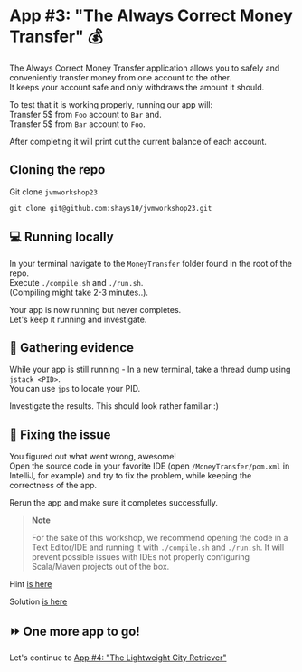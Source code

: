 # App #3: "The Always Correct Money Transfer" :moneybag:

The Always Correct Money Transfer application allows you to safely and conveniently transfer money from one account to the other.  
It keeps your account safe and only withdraws the amount it should.

To test that it is working properly, running our app will:  
Transfer 5$ from `Foo` account to `Bar` and.  
Transfer 5$ from `Bar` account to `Foo`.  

After completing it will print out the current balance of each account.

## Cloning the repo

Git clone `jvmworkshop23`  

`git clone git@github.com:shays10/jvmworkshop23.git`

## :computer: Running locally 

In your terminal navigate to the `MoneyTransfer` folder found in the root of the repo.  
Execute `./compile.sh` and `./run.sh`.  
(Compiling might take 2-3 minutes..).  

Your app is now running but never completes.  
Let's keep it running and investigate.

## :mag_right: Gathering evidence

While your app is still running - In a new terminal, take a thread dump using `jstack <PID>`.  
You can use `jps` to locate your PID.   


Investigate the results. This should look rather familiar :)   

## :hammer: Fixing the issue  

You figured out what went wrong, awesome!  
Open the source code in your favorite IDE (open `/MoneyTransfer/pom.xml` in IntelliJ, for example) and try to fix the problem, while keeping the correctness of the app. 

Rerun the app and make sure it completes successfully.

> **Note**  
>
> For the sake of this workshop, we recommend opening the code in a Text Editor/IDE and running it with `./compile.sh` and `./run.sh`. 
> It will prevent possible issues with IDEs not properly configuring Scala/Maven projects out of the box.  

Hint [is here](solution/Hint.md)

Solution [is here](solution/Solution.md)

## :fast_forward: One more app to go! 
Let's continue to [App #4: "The Lightweight City Retriever"](../CityRetriever/README.md)

